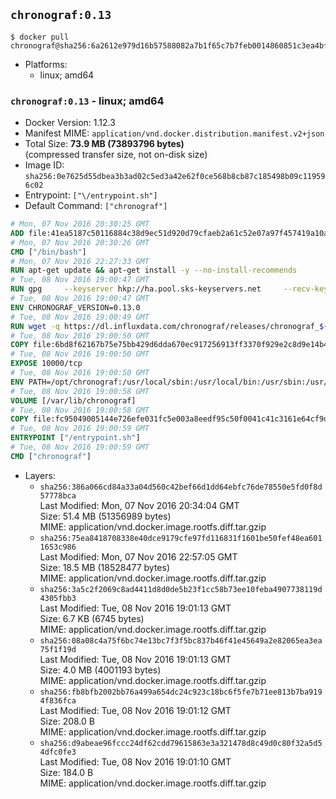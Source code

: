 ## `chronograf:0.13`

```console
$ docker pull chronograf@sha256:6a2612e979d16b57588082a7b1f65c7b7feb0014860851c3ea4bfac7cb4ae879
```

-	Platforms:
	-	linux; amd64

### `chronograf:0.13` - linux; amd64

-	Docker Version: 1.12.3
-	Manifest MIME: `application/vnd.docker.distribution.manifest.v2+json`
-	Total Size: **73.9 MB (73893796 bytes)**  
	(compressed transfer size, not on-disk size)
-	Image ID: `sha256:0e7625d55dbea3b3ad02c5ed3a42e62f0ce568b8cb87c185498b09c119596c02`
-	Entrypoint: `["\/entrypoint.sh"]`
-	Default Command: `["chronograf"]`

```dockerfile
# Mon, 07 Nov 2016 20:30:25 GMT
ADD file:41ea5187c50116884c38d9ec51d920d79cfaeb2a61c52e07a97f457419a10a4f in / 
# Mon, 07 Nov 2016 20:30:26 GMT
CMD ["/bin/bash"]
# Mon, 07 Nov 2016 22:27:33 GMT
RUN apt-get update && apt-get install -y --no-install-recommends 		ca-certificates 		curl 		wget 	&& rm -rf /var/lib/apt/lists/*
# Tue, 08 Nov 2016 19:00:47 GMT
RUN gpg     --keyserver hkp://ha.pool.sks-keyservers.net     --recv-keys 05CE15085FC09D18E99EFB22684A14CF2582E0C5
# Tue, 08 Nov 2016 19:00:47 GMT
ENV CHRONOGRAF_VERSION=0.13.0
# Tue, 08 Nov 2016 19:00:49 GMT
RUN wget -q https://dl.influxdata.com/chronograf/releases/chronograf_${CHRONOGRAF_VERSION}_amd64.deb.asc &&     wget -q https://dl.influxdata.com/chronograf/releases/chronograf_${CHRONOGRAF_VERSION}_amd64.deb &&     gpg --batch --verify chronograf_${CHRONOGRAF_VERSION}_amd64.deb.asc chronograf_${CHRONOGRAF_VERSION}_amd64.deb &&     dpkg -i chronograf_${CHRONOGRAF_VERSION}_amd64.deb &&     rm -f chronograf_${CHRONOGRAF_VERSION}_amd64.deb*
# Tue, 08 Nov 2016 19:00:50 GMT
COPY file:6bd8f62167b75e75bb429d6dda670ec917256913ff3370f929e2c8d9e14b475e in /etc/chronograf/chronograf.conf 
# Tue, 08 Nov 2016 19:00:50 GMT
EXPOSE 10000/tcp
# Tue, 08 Nov 2016 19:00:50 GMT
ENV PATH=/opt/chronograf:/usr/local/sbin:/usr/local/bin:/usr/sbin:/usr/bin:/sbin:/bin
# Tue, 08 Nov 2016 19:00:58 GMT
VOLUME [/var/lib/chronograf]
# Tue, 08 Nov 2016 19:00:58 GMT
COPY file:fc95049005144e726efe031fc5e003a8eedf95c50f0041c41c3161e64cf9dbbe in /entrypoint.sh 
# Tue, 08 Nov 2016 19:00:59 GMT
ENTRYPOINT ["/entrypoint.sh"]
# Tue, 08 Nov 2016 19:00:59 GMT
CMD ["chronograf"]
```

-	Layers:
	-	`sha256:386a066cd84a33a04d560c42bef66d1dd64ebfc76de78550e5fd0f8d57778bca`  
		Last Modified: Mon, 07 Nov 2016 20:34:04 GMT  
		Size: 51.4 MB (51356989 bytes)  
		MIME: application/vnd.docker.image.rootfs.diff.tar.gzip
	-	`sha256:75ea8418708338e40dce9179cfe97fd116831f1601be50fef48ea6011653c986`  
		Last Modified: Mon, 07 Nov 2016 22:57:05 GMT  
		Size: 18.5 MB (18528477 bytes)  
		MIME: application/vnd.docker.image.rootfs.diff.tar.gzip
	-	`sha256:3a5c2f2069c8ad4411d8d0de5b23f1cc58b73ee10feba4907738119d4305fbb3`  
		Last Modified: Tue, 08 Nov 2016 19:01:13 GMT  
		Size: 6.7 KB (6745 bytes)  
		MIME: application/vnd.docker.image.rootfs.diff.tar.gzip
	-	`sha256:08a08c4a75f6bc74e13bc7f3f5bc837b46f41e45649a2e82065ea3ea75f1f19d`  
		Last Modified: Tue, 08 Nov 2016 19:01:13 GMT  
		Size: 4.0 MB (4001193 bytes)  
		MIME: application/vnd.docker.image.rootfs.diff.tar.gzip
	-	`sha256:fb8bfb2002bb76a499a654dc24c923c18bc6f5fe7b71ee813b7ba9194f836fca`  
		Last Modified: Tue, 08 Nov 2016 19:01:12 GMT  
		Size: 208.0 B  
		MIME: application/vnd.docker.image.rootfs.diff.tar.gzip
	-	`sha256:d9abeae96fccc24df62cdd79615863e3a321478d8c49d0c80f32a5d54dfc0fe3`  
		Last Modified: Tue, 08 Nov 2016 19:01:10 GMT  
		Size: 184.0 B  
		MIME: application/vnd.docker.image.rootfs.diff.tar.gzip
